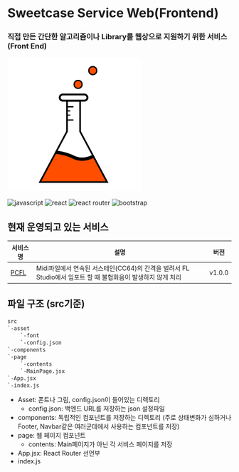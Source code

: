 # Sweetcase Service Web(Frontend)
### 직접 만든 간단한 알고리즘이나 Library를 웹상으로 지원하기 위한 서비스 (Front End)

<img src="src/asset/sweetcase-service-logo.png" width="300px" height="300px"/>

![javascript](https://img.shields.io/badge/JavaScript-F7DF1E?style=flat-square&logo=javascript&logoColor=black)
![react](https://img.shields.io/badge/React-20232A?style=flat-square&logo=react&logoColor=61DAFB)
![react router](https://img.shields.io/badge/React_Router-CA4245?style=flat-square&logo=react-router&logoColor=white)
![bootstrap](https://img.shields.io/badge/Bootstrap-563D7C?style=flat-square&logo=bootstrap&logoColor=white)

## 현재 운영되고 있는 서비스

|서비스명|설명|버전|
|---|---|---|
|[PCFL](https://github.com/Vector-7/PCFL)|Midi파일에서 연속된 서스테인(CC64)의 간격을 벌려서 FL Studio에서 임포트 할 때 불협화음이 발생하지 않게 처리|v1.0.0|

## 파일 구조 (src기준)
```
src
`-asset
    `-font
    `-config.json
`-components
`-page
    `-contents
    `-MainPage.jsx
`-App.jsx
`-index.js
```
* Asset: 폰트나 그림, config.json이 들어있는 디렉토리
    * config.json: 백엔드 URL를 저장하는 json 설정파일
* components: 독립적인 컴포넌트를 저장하는 디렉토리 (주로 상태변화가 심하거나 Footer, Navbar같은 여러군데에서 사용하는 컴포넌트를 저장)
* page: 웹 페이지 컴포넌트
    * contents: Main페이지가 아닌 각 서비스 페이지를 저장
* App.jsx: React Router 선언부
* index.js